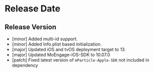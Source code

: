 # Release Date

## Release Version

- [minor] Added multi-id support.
- [minor] Added Info.plist based initialization.
- [major] Updated iOS and tvOS deployment target to 13.
- [major] Updated MoEngage-iOS-SDK to 10.07.0
- [patch] Fixed latest version of `mParticle-Apple-SDK` not included in dependency
